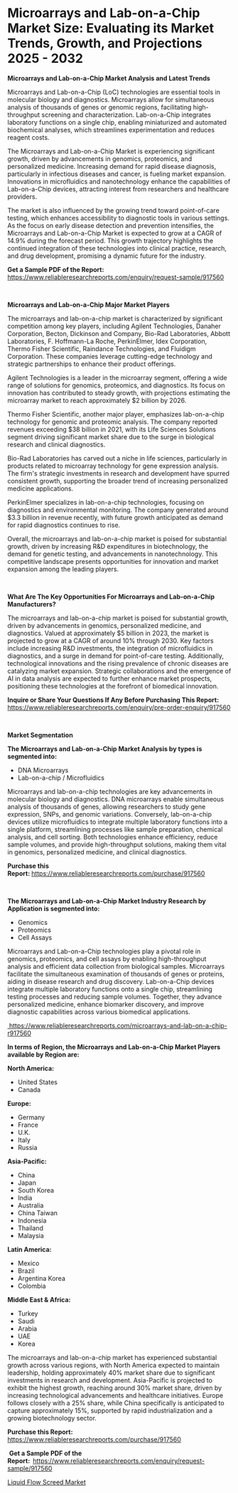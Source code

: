 <p><h1>Microarrays and Lab-on-a-Chip Market Size: Evaluating its Market Trends, Growth, and Projections 2025 - 2032</h1></p><p><strong>Microarrays and Lab-on-a-Chip Market Analysis and Latest Trends</strong></p>
<p><p>Microarrays and Lab-on-a-Chip (LoC) technologies are essential tools in molecular biology and diagnostics. Microarrays allow for simultaneous analysis of thousands of genes or genomic regions, facilitating high-throughput screening and characterization. Lab-on-a-Chip integrates laboratory functions on a single chip, enabling miniaturized and automated biochemical analyses, which streamlines experimentation and reduces reagent costs.</p><p>The Microarrays and Lab-on-a-Chip Market is experiencing significant growth, driven by advancements in genomics, proteomics, and personalized medicine. Increasing demand for rapid disease diagnosis, particularly in infectious diseases and cancer, is fueling market expansion. Innovations in microfluidics and nanotechnology enhance the capabilities of Lab-on-a-Chip devices, attracting interest from researchers and healthcare providers.</p><p>The market is also influenced by the growing trend toward point-of-care testing, which enhances accessibility to diagnostic tools in various settings. As the focus on early disease detection and prevention intensifies, the Microarrays and Lab-on-a-Chip Market is expected to grow at a CAGR of 14.9% during the forecast period. This growth trajectory highlights the continued integration of these technologies into clinical practice, research, and drug development, promising a dynamic future for the industry.</p></p>
<p><strong>Get a Sample PDF of the Report:&nbsp;</strong> <a href="https://www.reliableresearchreports.com/enquiry/request-sample/917560?utm_campaign=2793&utm_medium=2&utm_source=Github&utm_content=ia&utm_term=28022025&utm_id=microarrays-and-lab-on-a-chip">https://www.reliableresearchreports.com/enquiry/request-sample/917560</a></p>
<p>&nbsp;</p>
<p><strong>Microarrays and Lab-on-a-Chip Major Market Players</strong></p>
<p><p>The microarrays and lab-on-a-chip market is characterized by significant competition among key players, including Agilent Technologies, Danaher Corporation, Becton, Dickinson and Company, Bio-Rad Laboratories, Abbott Laboratories, F. Hoffmann-La Roche, PerkinElmer, Idex Corporation, Thermo Fisher Scientific, Raindance Technologies, and Fluidigm Corporation. These companies leverage cutting-edge technology and strategic partnerships to enhance their product offerings.</p><p>Agilent Technologies is a leader in the microarray segment, offering a wide range of solutions for genomics, proteomics, and diagnostics. Its focus on innovation has contributed to steady growth, with projections estimating the microarray market to reach approximately $2 billion by 2026. </p><p>Thermo Fisher Scientific, another major player, emphasizes lab-on-a-chip technology for genomic and proteomic analysis. The company reported revenues exceeding $38 billion in 2021, with its Life Sciences Solutions segment driving significant market share due to the surge in biological research and clinical diagnostics.</p><p>Bio-Rad Laboratories has carved out a niche in life sciences, particularly in products related to microarray technology for gene expression analysis. The firm's strategic investments in research and development have spurred consistent growth, supporting the broader trend of increasing personalized medicine applications.</p><p>PerkinElmer specializes in lab-on-a-chip technologies, focusing on diagnostics and environmental monitoring. The company generated around $3.3 billion in revenue recently, with future growth anticipated as demand for rapid diagnostics continues to rise.</p><p>Overall, the microarrays and lab-on-a-chip market is poised for substantial growth, driven by increasing R&D expenditures in biotechnology, the demand for genetic testing, and advancements in nanotechnology. This competitive landscape presents opportunities for innovation and market expansion among the leading players.</p></p>
<p>&nbsp;</p>
<p><strong>What Are The Key Opportunities For Microarrays and Lab-on-a-Chip Manufacturers?</strong></p>
<p><p>The microarrays and lab-on-a-chip market is poised for substantial growth, driven by advancements in genomics, personalized medicine, and diagnostics. Valued at approximately $5 billion in 2023, the market is projected to grow at a CAGR of around 10% through 2030. Key factors include increasing R&D investments, the integration of microfluidics in diagnostics, and a surge in demand for point-of-care testing. Additionally, technological innovations and the rising prevalence of chronic diseases are catalyzing market expansion. Strategic collaborations and the emergence of AI in data analysis are expected to further enhance market prospects, positioning these technologies at the forefront of biomedical innovation.</p></p>
<p><strong>Inquire or Share Your Questions If Any Before Purchasing This Report:</strong> <a href="https://www.reliableresearchreports.com/enquiry/pre-order-enquiry/917560?utm_campaign=2793&utm_medium=2&utm_source=Github&utm_content=ia&utm_term=28022025&utm_id=microarrays-and-lab-on-a-chip">https://www.reliableresearchreports.com/enquiry/pre-order-enquiry/917560</a></p>
<p>&nbsp;</p>
<p><strong>Market Segmentation</strong></p>
<p><strong>The Microarrays and Lab-on-a-Chip Market Analysis by types is segmented into:</strong></p>
<p><ul><li>DNA Microarrays</li><li>Lab-on-a-chip / Microfluidics</li></ul></p>
<p><p>Microarrays and lab-on-a-chip technologies are key advancements in molecular biology and diagnostics. DNA microarrays enable simultaneous analysis of thousands of genes, allowing researchers to study gene expression, SNPs, and genomic variations. Conversely, lab-on-a-chip devices utilize microfluidics to integrate multiple laboratory functions into a single platform, streamlining processes like sample preparation, chemical analysis, and cell sorting. Both technologies enhance efficiency, reduce sample volumes, and provide high-throughput solutions, making them vital in genomics, personalized medicine, and clinical diagnostics.</p></p>
<p><strong>Purchase this Report:&nbsp;</strong><a href="https://www.reliableresearchreports.com/purchase/917560?utm_campaign=2793&utm_medium=2&utm_source=Github&utm_content=ia&utm_term=28022025&utm_id=microarrays-and-lab-on-a-chip">https://www.reliableresearchreports.com/purchase/917560</a></p>
<p>&nbsp;</p>
<p><strong>The Microarrays and Lab-on-a-Chip Market Industry Research by Application is segmented into:</strong></p>
<p><ul><li>Genomics</li><li>Proteomics</li><li>Cell Assays</li></ul></p>
<p><p>Microarrays and Lab-on-a-Chip technologies play a pivotal role in genomics, proteomics, and cell assays by enabling high-throughput analysis and efficient data collection from biological samples. Microarrays facilitate the simultaneous examination of thousands of genes or proteins, aiding in disease research and drug discovery. Lab-on-a-Chip devices integrate multiple laboratory functions onto a single chip, streamlining testing processes and reducing sample volumes. Together, they advance personalized medicine, enhance biomarker discovery, and improve diagnostic capabilities across various biomedical applications.</p></p>
<p><a href="https://www.reliableresearchreports.com/microarrays-and-lab-on-a-chip-r917560?utm_campaign=2793&utm_medium=2&utm_source=Github&utm_content=ia&utm_term=28022025&utm_id=microarrays-and-lab-on-a-chip">&nbsp;https://www.reliableresearchreports.com/microarrays-and-lab-on-a-chip-r917560</a></p>
<p><strong>In terms of Region, the Microarrays and Lab-on-a-Chip Market Players available by Region are:</strong></p>
<p>
    <p> <strong> North America: </strong>
        <ul>
            <li>United States</li>
            <li>Canada</li>
        </ul>
        </p> 
    <p> <strong> Europe: </strong>
        <ul>
            <li>Germany</li>
            <li>France</li>
            <li>U.K.</li>
            <li>Italy</li>
            <li>Russia</li>
        </ul>
        </p> 
    <p> <strong> Asia-Pacific: </strong>
        <ul>
            <li>China</li>
            <li>Japan</li>
            <li>South Korea</li>
            <li>India</li>
            <li>Australia</li>
            <li>China Taiwan</li>
            <li>Indonesia</li>
            <li>Thailand</li>
            <li>Malaysia</li>
        </ul>
        </p> 
    <p> <strong> Latin America: </strong>
        <ul>
            <li>Mexico</li>
            <li>Brazil</li>
            <li>Argentina Korea</li>
            <li>Colombia</li>
        </ul>
        </p> 
    <p> <strong> Middle East & Africa: </strong>
        <ul>
            <li>Turkey</li>
            <li>Saudi</li>
            <li>Arabia</li>
            <li>UAE</li>
            <li>Korea</li>
        </ul>
    </p>
    </p>
<p><p>The microarrays and lab-on-a-chip market has experienced substantial growth across various regions, with North America expected to maintain leadership, holding approximately 40% market share due to significant investments in research and development. Asia-Pacific is projected to exhibit the highest growth, reaching around 30% market share, driven by increasing technological advancements and healthcare initiatives. Europe follows closely with a 25% share, while China specifically is anticipated to capture approximately 15%, supported by rapid industrialization and a growing biotechnology sector.</p></p>
<p><strong>Purchase this Report: </strong><a href="https://www.reliableresearchreports.com/purchase/917560?utm_campaign=2793&utm_medium=2&utm_source=Github&utm_content=ia&utm_term=28022025&utm_id=microarrays-and-lab-on-a-chip">https://www.reliableresearchreports.com/purchase/917560</a></p>
<p>&nbsp;<strong>Get a Sample PDF of the Report:&nbsp;&nbsp;</strong><a href="https://www.reliableresearchreports.com/enquiry/request-sample/917560?utm_campaign=2793&utm_medium=2&utm_source=Github&utm_content=ia&utm_term=28022025&utm_id=microarrays-and-lab-on-a-chip">https://www.reliableresearchreports.com/enquiry/request-sample/917560</a></p>
<p><strong></strong></p>
<p><p><a href="https://github.com/gukenneth26571/Market-Research-Report-List-1/blob/main/liquid-flow-screed-market.md?utm_campaign=2793&utm_medium=2&utm_source=Github&utm_content=ia&utm_term=28022025&utm_id=microarrays-and-lab-on-a-chip">Liquid Flow Screed Market</a></p></p>